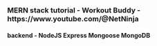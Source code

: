 <h3>MERN stack tutorial - Workout Buddy - https://www.youtube.com/@NetNinja</h3>
<h4>backend - NodeJS Express Mongoose MongoDB</h4>